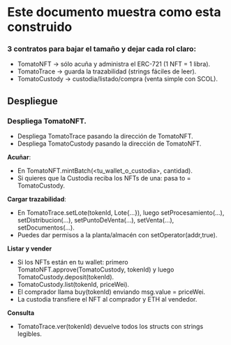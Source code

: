 # Este documento muestra como esta construido

### 3 contratos para bajar el tamaño y dejar cada rol claro:
- TomatoNFT → sólo acuña y administra el ERC-721 (1 NFT = 1 libra).
- TomatoTrace → guarda la trazabilidad (strings fáciles de leer).
- TomatoCustody → custodia/listado/compra (venta simple con SCOL).

## Despliegue

### Despliega TomatoNFT.
- Despliega TomatoTrace pasando la dirección de TomatoNFT.
- Despliega TomatoCustody pasando la dirección de TomatoNFT.

**Acuñar**:
- En TomatoNFT.mintBatch(<tu_wallet_o_custodia>, cantidad).
- Si quieres que la Custodia reciba los NFTs de una: pasa to = TomatoCustody.

**Cargar trazabilidad**:
- En TomatoTrace.setLote(tokenId, Lote{...}), luego setProcesamiento(...), setDistribucion(...), setPuntoDeVenta(...), setVenta(...), setDocumentos(...).
- Puedes dar permisos a la planta/almacén con setOperator(addr,true).

**Listar y vender**
- Si los NFTs están en tu wallet: primero TomatoNFT.approve(TomatoCustody, tokenId) y luego TomatoCustody.deposit(tokenId).
- TomatoCustody.list(tokenId, priceWei).
- El comprador llama buy(tokenId) enviando msg.value = priceWei.
- La custodia transfiere el NFT al comprador y ETH al vendedor.

**Consulta**
- TomatoTrace.ver(tokenId) devuelve todos los structs con strings legibles.
